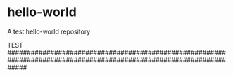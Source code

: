 hello-world
===========

A test hello-world repository

TEST #####################################################################################################################
